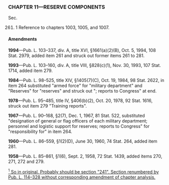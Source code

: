 ### **CHAPTER 11—RESERVE COMPONENTS** ###

Sec.

261. 1 Reference to chapters 1003, 1005, and 1007.

#### Amendments ####

**1994**—Pub. L. 103–337, div. A, title XVI, §1661(a)(2)(B), Oct. 5, 1994, 108 Stat. 2979, added item 261 and struck out former items 261 to 281.

**1993**—Pub. L. 103–160, div. A, title VIII, §828(c)(1), Nov. 30, 1993, 107 Stat. 1714, added item 279.

**1984**—Pub. L. 98–525, title XIV, §1405(7)(C), Oct. 19, 1984, 98 Stat. 2622, in item 264 substituted "armed force" for "military department" and "Reserves" for "reserves" and struck out "; reports to Congress" at end.

**1978**—Pub. L. 95–485, title IV, §406(b)(2), Oct. 20, 1978, 92 Stat. 1616, struck out item 279 "Training reports".

**1967**—Pub. L. 90–168, §2(7), Dec. 1, 1967, 81 Stat. 522, substituted "designation of general or flag officers of each military department; personnel and logistic support for reserves; reports to Congress" for "responsibility for" in item 264.

**1960**—Pub. L. 86–559, §1(2)(D), June 30, 1960, 74 Stat. 264, added item 281.

**1958**—Pub. L. 85–861, §1(6), Sept. 2, 1958, 72 Stat. 1439, added items 270, 271, 272 and 279.

[<sup>1</sup> So in original. Probably should be section "241". Section renumbered by Pub. L. 114–328 without corresponding amendment of chapter analysis.](#CHAPTER11_1)